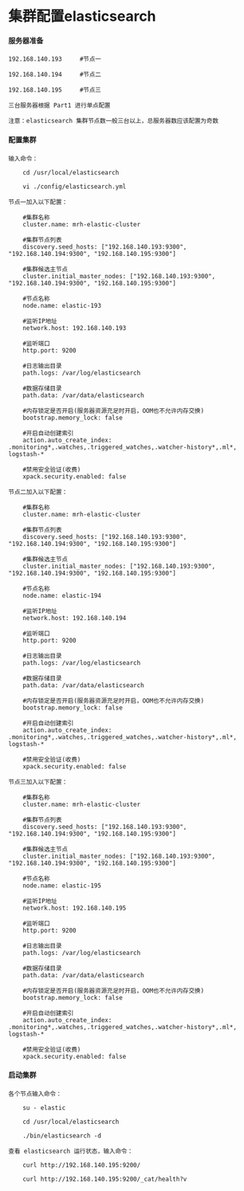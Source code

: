 
# 集群配置elasticsearch

#### 服务器准备

	192.168.140.193		#节点一
	
	192.168.140.194		#节点二
	
	192.168.140.195		#节点三
	
	三台服务器根据 Part1 进行单点配置
	
	注意：elasticsearch 集群节点数一般三台以上，总服务器数应该配置为奇数

#### 配置集群

	输入命令：
		
		cd /usr/local/elasticsearch
		
		vi ./config/elasticsearch.yml
	
	节点一加入以下配置：
		
		#集群名称
		cluster.name: mrh-elastic-cluster
		
		#集群节点列表
		discovery.seed_hosts: ["192.168.140.193:9300", "192.168.140.194:9300", "192.168.140.195:9300"]
		
		#集群候选主节点
		cluster.initial_master_nodes: ["192.168.140.193:9300", "192.168.140.194:9300", "192.168.140.195:9300"]
		
		#节点名称
		node.name: elastic-193
		
		#监听IP地址
		network.host: 192.168.140.193
		
		#监听端口
		http.port: 9200
		
		#日志输出目录
		path.logs: /var/log/elasticsearch
		
		#数据存储目录
		path.data: /var/data/elasticsearch
		
		#内存锁定是否开启(服务器资源充足时开启，OOM也不允许内存交换)
		bootstrap.memory_lock: false
		
		#开启自动创建索引
		action.auto_create_index: .monitoring*,.watches,.triggered_watches,.watcher-history*,.ml*, logstash-*
		
		#禁用安全验证(收费)
		xpack.security.enabled: false
		
	节点二加入以下配置：
		
		#集群名称
		cluster.name: mrh-elastic-cluster
		
		#集群节点列表
		discovery.seed_hosts: ["192.168.140.193:9300", "192.168.140.194:9300", "192.168.140.195:9300"]
		
		#集群候选主节点
		cluster.initial_master_nodes: ["192.168.140.193:9300", "192.168.140.194:9300", "192.168.140.195:9300"]
		
		#节点名称
		node.name: elastic-194
		
		#监听IP地址
		network.host: 192.168.140.194
		
		#监听端口
		http.port: 9200
		
		#日志输出目录
		path.logs: /var/log/elasticsearch
		
		#数据存储目录
		path.data: /var/data/elasticsearch
		
		#内存锁定是否开启(服务器资源充足时开启，OOM也不允许内存交换)
		bootstrap.memory_lock: false
		
		#开启自动创建索引
		action.auto_create_index: .monitoring*,.watches,.triggered_watches,.watcher-history*,.ml*, logstash-*
		
		#禁用安全验证(收费)
		xpack.security.enabled: false
		
	节点三加入以下配置：
		
		#集群名称
		cluster.name: mrh-elastic-cluster
		
		#集群节点列表
		discovery.seed_hosts: ["192.168.140.193:9300", "192.168.140.194:9300", "192.168.140.195:9300"]
		
		#集群候选主节点
		cluster.initial_master_nodes: ["192.168.140.193:9300", "192.168.140.194:9300", "192.168.140.195:9300"]
		
		#节点名称
		node.name: elastic-195
		
		#监听IP地址
		network.host: 192.168.140.195
		
		#监听端口
		http.port: 9200
		
		#日志输出目录
		path.logs: /var/log/elasticsearch
		
		#数据存储目录
		path.data: /var/data/elasticsearch
		
		#内存锁定是否开启(服务器资源充足时开启，OOM也不允许内存交换)
		bootstrap.memory_lock: false
		
		#开启自动创建索引
		action.auto_create_index: .monitoring*,.watches,.triggered_watches,.watcher-history*,.ml*, logstash-*
		
		#禁用安全验证(收费)
		xpack.security.enabled: false

#### 启动集群

	各个节点输入命令：
	
		su - elastic
		
		cd /usr/local/elasticsearch
		
		./bin/elasticsearch -d
	
	查看 elasticsearch 运行状态，输入命令：
		
		curl http://192.168.140.195:9200/
		
		curl http://192.168.140.195:9200/_cat/health?v


